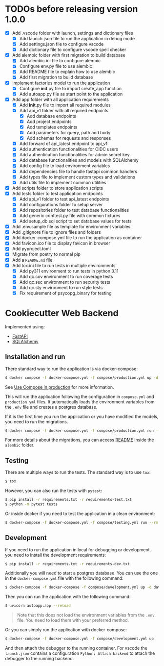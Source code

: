 # TODOs before releasing version 1.0.0

- [x] Add .vscode folder with launch, settings and dictionary files
  - [x] Add launch.json file to run the application in debug mode
  - [x] Add settings.json file to configure vscode
  - [x] Add dictionary file to configure vscode spell checker
- [x] Add alembic folder with first migration to build database
  - [x] Add alembic.ini file to configure alembic
  - [x] Configure env.py file to use alembic
  - [x] Add README file to explain how to use alembic
  - [x] Add first migration to build database
- [x] Implement factories model to run the application
  - [x] Configure **init**.py file to import create_app function
  - [x] Add autoapp.py file as start point to the application
- [x] Add app folder with all application requirements
  - [x] Add **init**.py file to import all required modules
  - [x] Add api_v1 folder with all required endpoints
    - [x] Add database endpoints
    - [x] Add project endpoints
    - [x] Add templates endpoints
    - [x] Add parameters for query, path and body
    - [x] Add schemas for requests and responses
  - [x] Add forward of api_latest endpoint to api_v1
  - [x] Add authentication functionalities for OIDC users
  - [x] Add authentication functionalities for admin secret key
  - [x] Add database functionalities and models with SQLAlchemy
  - [x] Add config file to load environment variables
  - [x] Add dependencies file to handle fastapi common handlers
  - [x] Add types file to implement custom types and validations
  - [x] Add utils file to implement common utilities
- [x] Add scripts folder to store application scripts
- [x] Add tests folder to test application endpoints
  - [x] Add api_v1 folder to test api_latest endpoints
  - [x] Add configurations folder to setup server
  - [x] Add repositories folder to test database functionalities
  - [x] Add generic conftest.py file with common fixtures
  - [x] Add setup_db.sql script to set database values for tests
- [x] Add .env.sample file as template for environment variables
- [x] Add .gitignore file to ignore files and folders
- [x] Add docker-compose.yml file to run the application as container
- [x] Add favicon.ico file to display favicon in browser
- [x] Add pyproject.toml
- [x] Migrate from poetry to normal pip
- [x] Add a `README.md` file
- [x] Add tox.ini file to run tests in multiple environments
  - [x] Add py311 environment to run tests in python 3.11
  - [x] Add qc.cov environment to run coverage tests
  - [x] Add qc.sec environment to run security tests
  - [x] Add qc.sty environment to run style tests
  - [x] Fix requirement of psycopg_binary for testing

# Cookiecutter Web Backend

Implemented using:

- [FastAPI](https://fastapi.tiangolo.com/)
- [SQLAlchemy](https://www.sqlalchemy.org/)

## Installation and run

There standard way to run the application is via docker-compose:

```bash
$ docker compose -f docker-compose.yml -f compose/production.yml up -d
```

See [Use Compose in production](https://docs.docker.com/compose/production/) for more information.

This will run the application following the configuration in `compose.yml` and `production.yml` files.
It automatically loads the environment variables from the `.env` file and creates a postgres database.

If it is the first time you run the application or you have modified the models, you need to run the migrations.

```bash
$ docker compose -f docker-compose.yml -f compose/production.yml run --rm backend alembic upgrade head
```

For more details about the migrations, you can access [README](alembic/README.md) inside the `alembic` folder.

## Testing

There are multiple ways to run the tests. The standard way is to use `tox`:

```bash
$ tox
```

However, you can also run the tests with `pytest`:

```bash
$ pip install -r requirements.txt -r requirements-test.txt
$ python -m pytest tests
```

Or inside docker if you need to test the application in a clean environment:

```bash
$ docker-compose -f docker-compose.yml -f compose/testing.yml run --rm tests
```

## Development

If you need to run the application in local for debugging or development, you need to install the development requirements:

```bash
$ pip install -r requirements.txt -r requirements-dev.txt
```

Additionally you will need to start a postgres database. You can use the one in the `docker-compose.yml` file with the following command:

```bash
$ docker-compose -f docker-compose -f compose/development.yml up -d database
```

Then you can run the application with the following command:

```bash
$ uvicorn autoapp:app --reload
```

> Note that this does not load the environment variables from the `.env` file. You need to load them with your preferred method.

Or you can simply run the application with docker-compose:

```bash
$ docker-compose -f docker-compose.yml -f compose/development.yml up
```

And then attach the debugger to the running container.
For vscode the `launch.json` contains a configuration `Python: Attach backend` to attach the debugger to the running backend.
